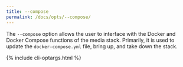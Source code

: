```yaml
---
title: --compose
permalink: /docs/opts/--compose/
---
```


The `--compose` option allows the user to interface with the Docker and Docker Compose functions of the media stack. Primarily, it is used to update the `docker-compose.yml` file, bring up, and take down the stack.

{% include cli-optargs.html %}
